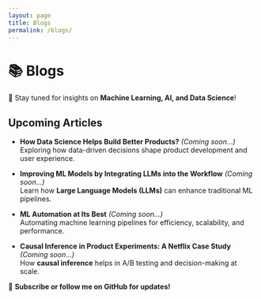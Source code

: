 ```yaml
---
layout: page
title: Blogs
permalink: /blogs/
---
```


# 📚 Blogs

🚀 Stay tuned for insights on **Machine Learning, AI, and Data Science**! 

## Upcoming Articles

- **How Data Science Helps Build Better Products?** *(Coming soon...)*  
  Exploring how data-driven decisions shape product development and user experience.

- **Improving ML Models by Integrating LLMs into the Workflow** *(Coming soon...)*  
  Learn how **Large Language Models (LLMs)** can enhance traditional ML pipelines.

- **ML Automation at Its Best** *(Coming soon...)*  
  Automating machine learning pipelines for efficiency, scalability, and performance.

- **Causal Inference in Product Experiments: A Netflix Case Study** *(Coming soon...)*  
  How **causal inference** helps in A/B testing and decision-making at scale.

🔔 **Subscribe or follow me on GitHub for updates!**
